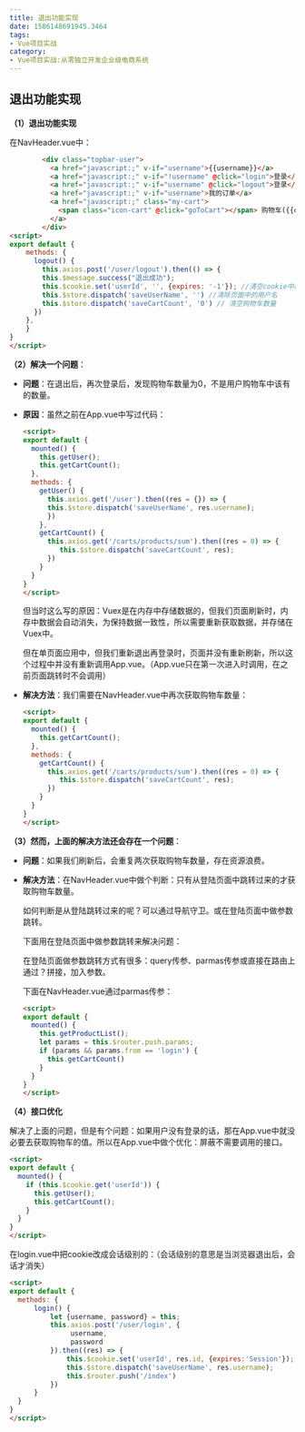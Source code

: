 ```yaml
---
title: 退出功能实现
date: 1586148691945.3464
tags:
- Vue项目实战
category:
- Vue项目实战:从零独立开发企业级电商系统
---
```

## 退出功能实现

**（1）退出功能实现**

在NavHeader.vue中：

```html
        <div class="topbar-user">
          <a href="javascript:;" v-if="username">{{username}}</a>
          <a href="javascript:;" v-if="!username" @click="login">登录</a>
          <a href="javascript:;" v-if="username" @click="logout">登录</a>
          <a href="javascript:;" v-if="username">我的订单</a>
          <a href="javascript:;" class="my-cart">
            <span class="icon-cart" @click="goToCart"></span> 购物车({{cartCount}})
          </a>
        </div>
<script>
export default {
    methods: {
      logout() {
      	this.axios.post('/user/logout').then(() => {
        this.$message.success("退出成功");
        this.$cookie.set('userId', '', {expires: '-1'}); //清空cookie中的信息
        this.$store.dispatch('saveUserName', '') //清除页面中的用户名
        this.$store.dispatch('saveCartCount', '0') // 清空购物车数量
      })
    },
    }
}
</script>
```



**（2）解决一个问题**：

* **问题**：在退出后，再次登录后，发现购物车数量为0，不是用户购物车中该有的数量。

* **原因**：虽然之前在App.vue中写过代码：

  ```html
  <script>
  export default {
    mounted() {
      this.getUser(); 
      this.getCartCount();
    },
    methods: {
      getUser() {
        this.axios.get('/user').then((res = {}) => {
        this.$store.dispatch('saveUserName', res.username);
        })
      },
      getCartCount() {
        this.axios.get('/carts/products/sum').then((res = 0) => {
           this.$store.dispatch('saveCartCount', res);
        })
      }
    }
  }
  </script>
  ```

  但当时这么写的原因：Vuex是在内存中存储数据的，但我们页面刷新时，内存中数据会自动消失，为保持数据一致性，所以需要重新获取数据，并存储在Vuex中。

  但在单页面应用中，但我们重新退出再登录时，页面并没有重新刷新，所以这个过程中并没有重新调用App.vue。（App.vue只在第一次进入时调用，在之前页面跳转时不会调用）

* **解决方法**：我们需要在NavHeader.vue中再次获取购物车数量：

  ```html
  <script>
  export default {
    mounted() {
      this.getCartCount();
    },
    methods: {
      getCartCount() {
        this.axios.get('/carts/products/sum').then((res = 0) => {
           this.$store.dispatch('saveCartCount', res);
        })
      }
    }
  }
  </script>
  ```



**（3）**然而，上面的解决方法**还会存在一个问题**：

* **问题**：如果我们刷新后，会重复两次获取购物车数量，存在资源浪费。

* **解决方法**：在NavHeader.vue中做个判断：只有从登陆页面中跳转过来的才获取购物车数量。

  如何判断是从登陆跳转过来的呢？可以通过导航守卫。或在登陆页面中做参数跳转。

  下面用在登陆页面中做参数跳转来解决问题：

  在登陆页面做参数跳转方式有很多：query传参、parmas传参或直接在路由上通过？拼接，加入参数。

  下面在NavHeader.vue通过parmas传参：

  ```html
  <script>
  export default {
    mounted() {
      this.getProductList();
      let params = this.$router.push.params;
      if (params && params.from == 'login') {
        this.getCartCount() 
      }
    }
  }
  </script>
  ```



**（4）接口优化**

解决了上面的问题，但是有个问题：如果用户没有登录的话，那在App.vue中就没必要去获取购物车的值。所以在App.vue中做个优化：屏蔽不需要调用的接口。

```html
<script>
export default {
  mounted() {
    if (this.$cookie.get('userId')) {
      this.getUser(); 
      this.getCartCount();
    }
  }
}
</script>
```

在login.vue中把cookie改成会话级别的：（会话级别的意思是当浏览器退出后，会话才消失）

```html
<script>
export default {
  methods: {
      login() {
          let {username, password} = this;
          this.axios.post('/user/login', {
               username,
               password
          }).then((res) => {
              this.$cookie.set('userId', res.id, {expires:'Session'}); //更改为Session
              this.$store.dispatch('saveUserName', res.username);
              this.$router.push('/index')
          })
      }
  }
}
</script>
```





















































